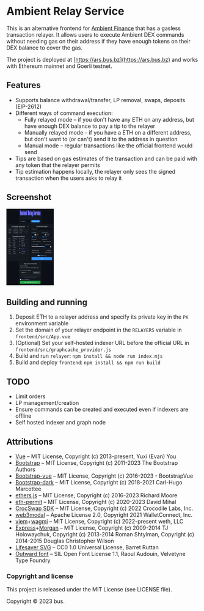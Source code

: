 # Ambient Relay Service

This is an alternative frontend for [Ambient Finance](https://ambient.finance) that has a gasless transaction relayer. It allows users to execute Ambient DEX commands without needing gas on their address if they have enough tokens on their DEX balance to cover the gas.

The project is deployed at [https://ars.bus.bz](https://ars.bus.bz) and works with Ethereum mainnet and Goerli testnet.

## Features
* Supports balance withdrawal/transfer, LP removal, swaps, deposits (EIP-2612)
* Different ways of command execution:
    * Fully relayed mode – if you don't have any ETH on any address, but have enough DEX balance to pay a tip to the relayer
    * Manually relayed mode – if you have a ETH on a different address, but don't want to (or can't) send it to the address in question
    * Manual mode – regular transactions like the official frontend would send
* Tips are based on gas estimates of the transaction and can be paid with any token that the relayer permits
* Tip estimation happens locally, the relayer only sees the signed transaction when the users asks to relay it

## Screenshot
<img src="/screenshots/ars.png?raw=true" height="200">

## Building and running

1. Deposit ETH to a relayer address and specify its private key in the `PK` environment variable
2. Set the domain of your relayer endpoint in the `RELAYERS` variable in `frontend/src/App.vue`
3. (Optional) Set your self-hosted indexer URL before the official URL in `frontend/src/graphcache_provider.js`
4. Build and run `relayer`: `npm install && node run index.mjs`
5. Build and deploy `frontend`: `npm install && npm run build`

## TODO
* Limit orders
* LP management/creation
* Ensure commands can be created and executed even if indexers are offline
* Self hosted indexer and graph node

## Attributions
* [Vue](https://github.com/vuejs/vue/) – MIT License, Copyright (c) 2013-present, Yuxi (Evan) You
* [Bootstrap](https://github.com/twbs/bootstrap) – MIT License, Copyright (c) 2011-2023 The Bootstrap Authors
* [Bootstrap-vue](https://github.com/bootstrap-vue/bootstrap-vue) – MIT License, Copyright (c) 2016-2023 - BootstrapVue
* [Bootstrap-dark](https://github.com/ForEvolve/bootstrap-dark) – MIT License, Copyright (c) 2018-2021 Carl-Hugo Marcottee
* [ethers.js](https://github.com/ethers-io/ethers.js) – MIT License, Copyright (c) 2016-2023 Richard Moore
* [eth-permit](https://github.com/dmihal/eth-permit) – MIT License, Copyright (c) 2020-2023 David Mihal
* [CrocSwap SDK](https://github.com/CrocSwap/sdk/) – MIT License, Copyright (c) 2022 Crocodile Labs, Inc.
* [web3modal](https://github.com/WalletConnect/web3modal) – Apache License 2.0, Copyright 2021 WalletConnect, Inc.
* [viem](https://github.com/wagmi-dev/viem)+[wagmi](https://github.com/wagmi-dev/wagmi) – MIT License, Copyright (c) 2022-present weth, LLC
* [Express](https://github.com/expressjs/express)+[Morgan](https://github.com/expressjs/morgan) – MIT License, Copyright (c) 2009-2014 TJ Holowaychuk, Copyright (c) 2013-2014 Roman Shtylman, Copyright (c) 2014-2015 Douglas Christopher Wilson
* [Lifesaver SVG](https://openclipart.org/detail/3332/lifesaver) – CC0 1.0 Universal License, Barret Ruttan
* [Outward font](https://velvetyne.fr/fonts/outward/) – SIL Open Font License 1.1, Raoul Audouin, Velvetyne Type Foundry

### Copyright and license
This project is released under the MIT License (see LICENSE file).

Copyright © 2023 bus.

